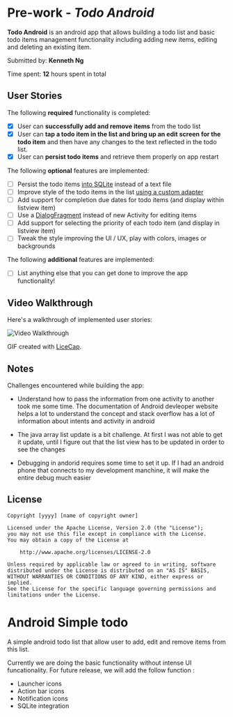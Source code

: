 # Pre-work - *Todo Android*

**Todo Android** is an android app that allows building a todo list and basic todo items management functionality including adding new items, editing and deleting an existing item.

Submitted by: **Kenneth Ng**

Time spent: **12** hours spent in total

## User Stories

The following **required** functionality is completed:

* [X] User can **successfully add and remove items** from the todo list
* [X] User can **tap a todo item in the list and bring up an edit screen for the todo item** and then have any changes to the text reflected in the todo list.
* [X] User can **persist todo items** and retrieve them properly on app restart

The following **optional** features are implemented:

* [ ] Persist the todo items [into SQLite](http://guides.codepath.com/android/Persisting-Data-to-the-Device#sqlite) instead of a text file
* [ ] Improve style of the todo items in the list [using a custom adapter](http://guides.codepath.com/android/Using-an-ArrayAdapter-with-ListView)
* [ ] Add support for completion due dates for todo items (and display within listview item)
* [ ] Use a [DialogFragment](http://guides.codepath.com/android/Using-DialogFragment) instead of new Activity for editing items
* [ ] Add support for selecting the priority of each todo item (and display in listview item)
* [ ] Tweak the style improving the UI / UX, play with colors, images or backgrounds

The following **additional** features are implemented:

* [ ] List anything else that you can get done to improve the app functionality!

## Video Walkthrough 

Here's a walkthrough of implemented user stories:

<img src='http://i.imgur.com/link/to/your/gif/file.gif' title='Video Walkthrough' width='' alt='Video Walkthrough' />

GIF created with [LiceCap](http://www.cockos.com/licecap/).

## Notes

Challenges encountered while building the app:

- Understand how to pass the information from one activity to another took me some time. The documentation of Android devleoper website helps a lot to understand the concept and stack overflow has a lot of information about intents and activity in android

- The java array list update is a bit challenge.  At first I was not able to get it update, until I figure out that the list view has to be updated in order to see the changes 

- Debugging in andorid requires some time to set it up. If I had an android phone that connects to my development manchine, it will make the entire debug much easier 

## License

    Copyright [yyyy] [name of copyright owner]

    Licensed under the Apache License, Version 2.0 (the "License");
    you may not use this file except in compliance with the License.
    You may obtain a copy of the License at

        http://www.apache.org/licenses/LICENSE-2.0

    Unless required by applicable law or agreed to in writing, software
    distributed under the License is distributed on an "AS IS" BASIS,
    WITHOUT WARRANTIES OR CONDITIONS OF ANY KIND, either express or implied.
    See the License for the specific language governing permissions and
    limitations under the License.



Android Simple todo
====================

A simple android todo list that allow user to add, edit and remove items from this list.

Currently we are doing the basic functionality without intense UI funcationality.  For future release, we will add the follow function :

- Launcher icons
- Action bar icons
- Notification icons
- SQLite integration
